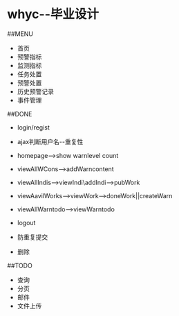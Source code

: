 whyc--毕业设计
====

##MENU

  * 首页
  * 预警指标
  * 监测指标
  * 任务处置
  * 预警处置
  * 历史预警记录
  * 事件管理

##DONE

  * login/regist
  * ajax判断用户名--重复性

  * homepage-->show warnlevel count
  * viewAllWCons-->addWarncontent
  * viewAllIndis-->viewIndi\addIndi-->pubWork
  * viewAavilWorks-->viewWork-->doneWork||createWarn
  * viewAllWarntodo-->viewWarntodo
  
  * logout
  * 防重复提交
  * 删除
  
##TODO

  * 查询
  * 分页
  * 邮件
  * 文件上传

